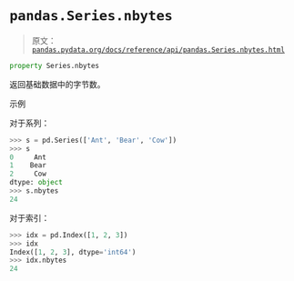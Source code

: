 # `pandas.Series.nbytes`

> 原文：[`pandas.pydata.org/docs/reference/api/pandas.Series.nbytes.html`](https://pandas.pydata.org/docs/reference/api/pandas.Series.nbytes.html)

```py
property Series.nbytes
```

返回基础数据中的字节数。

示例

对于系列：

```py
>>> s = pd.Series(['Ant', 'Bear', 'Cow'])
>>> s
0     Ant
1    Bear
2     Cow
dtype: object
>>> s.nbytes
24 
```

对于索引：

```py
>>> idx = pd.Index([1, 2, 3])
>>> idx
Index([1, 2, 3], dtype='int64')
>>> idx.nbytes
24 
```
